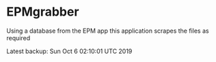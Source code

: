 # EPMgrabber
Using a database from the EPM app this application scrapes the files as required


Latest backup: Sun Oct 6 02:10:01 UTC 2019
